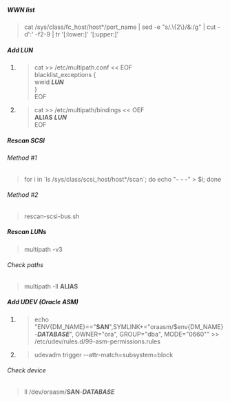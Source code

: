 ##### WWN list
> cat /sys/class/fc_host/host*/port_name | sed -e "s/.\\{2\\}/&\:/g" | cut -d':' -f2-9 | tr '[:lower:]' '[:upper:]'

##### Add LUN
1. > cat >> /etc/multipath.conf << EOF  
blacklist_exceptions {  
wwid **_LUN_**  
}  
EOF
2. > cat >> /etc/multipath/bindings << OEF  
**ALIAS** **_LUN_**  
EOF

##### Rescan SCSI
###### Method #1
> for i in \`ls /sys/class/scsi_host/host*/scan\`; do echo "- - -" > $i; done  
###### Method #2
> rescan-scsi-bus.sh

##### Rescan LUNs
> multipath -v3
###### Check paths
> multipath -ll **ALIAS**

##### Add UDEV (Oracle ASM)
1. > echo "ENV{DM_NAME}=="**SAN**",SYMLINK+="oraasm/$env{DM_NAME}-**_DATABASE_**", OWNER="ora", GROUP="dba", MODE="0660"" >> /etc/udev/rules.d/99-asm-permissions.rules
2. > udevadm trigger --attr-match=subsystem=block
###### Check device
> ll /dev/oraasm/**SAN**-**_DATABASE_**
